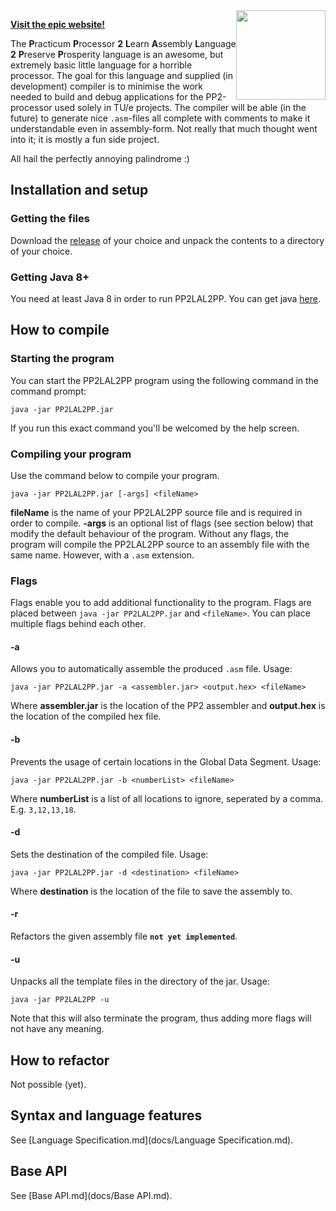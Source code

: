 <img style="float: right;" width="143" src="http://i.imgur.com/Sno5FKo.png">

**[Visit the epic website!](http://hannah-sten.github.io/PP2LAL2PP/)**

The **P**racticum **P**rocessor **2** **L**earn **A**ssembly **L**anguage **2** **P**reserve **P**rosperity language is an awesome, but extremely basic little language for a horrible processor. The goal for this language and supplied (in development) compiler is to minimise the work needed to build and debug applications for the PP2-processor used solely in TU/e projects.
The compiler will be able (in the future) to generate nice `.asm`-files all complete with comments to make it understandable even in assembly-form.
Not really that much thought went into it; it is mostly a fun side project.

All hail the perfectly annoying palindrome :)

## Installation and setup

### Getting the files
Download the [release](https://github.com/Hannah-Sten/PP2LAL2PP/releases) of your choice and unpack the contents to a directory of your choice.

### Getting Java 8+
You need at least Java 8 in order to run PP2LAL2PP. You can get java [here](https://java.com/download/).

## How to compile

### Starting the program
You can start the PP2LAL2PP program using the following command in the command prompt:
```
java -jar PP2LAL2PP.jar
```
If you run this exact command you'll be welcomed by the help screen.

### Compiling your program
Use the command below to compile your program.
```
java -jar PP2LAL2PP.jar [-args] <fileName>
```
**fileName** is the name of your PP2LAL2PP source file and is required in order to compile. **-args** is an optional list of flags (see section below) that modify the default behaviour of the program. Without any flags, the program will compile the PP2LAL2PP source to an assembly file with the same name. However, with a `.asm` extension.

### Flags
Flags enable you to add additional functionality to the program. Flags are placed between `java -jar PP2LAL2PP.jar` and `<fileName>`. You can place multiple flags behind each other.

#### -a
Allows you to automatically assemble the produced `.asm` file. Usage:
```
java -jar PP2LAL2PP.jar -a <assembler.jar> <output.hex> <fileName>
```
Where **assembler.jar** is the location of the PP2 assembler and **output.hex** is the location of the compiled hex file.

#### -b
Prevents the usage of certain locations in the Global Data Segment. Usage:
```
java -jar PP2LAL2PP.jar -b <numberList> <fileName>
```
Where **numberList** is a list of all locations to ignore, seperated by a comma. E.g. `3,12,13,18`.

#### -d
Sets the destination of the compiled file. Usage:
```
java -jar PP2LAL2PP.jar -d <destination> <fileName>
```
Where **destination** is the location of the file to save the assembly to.

#### -r
Refactors the given assembly file **`not yet implemented`**.

#### -u
Unpacks all the template files in the directory of the jar. Usage:
```
java -jar PP2LAL2PP -u
```
Note that this will also terminate the program, thus adding more flags will not have any meaning.

## How to refactor
Not possible (yet).

## Syntax and language features
See [Language Specification.md](docs/Language Specification.md).

## Base API
See [Base API.md](docs/Base API.md).
